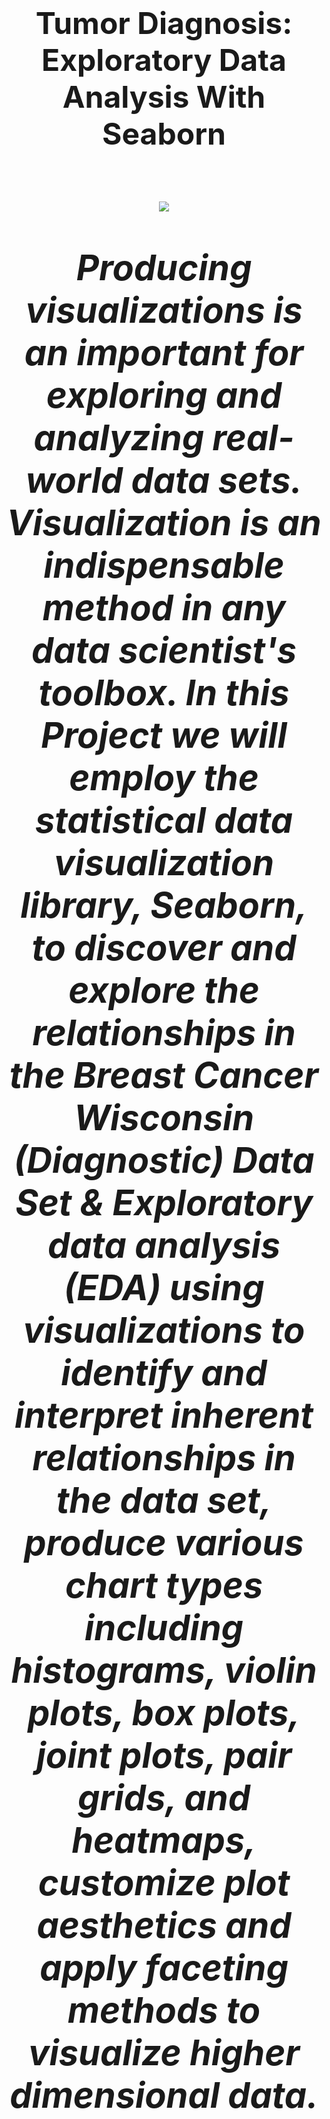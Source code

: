 <strong><h1 align = center><font size=10>Tumor Diagnosis: Exploratory Data Analysis With Seaborn</font><h1></strong>


<img src="https://storage.googleapis.com/kaggle-datasets-images/180/384/3da2510581f9d3b902307ff8d06fe327/dataset-cover.jpg">

_Producing visualizations is an important for exploring and analyzing real-world data sets. Visualization is an indispensable method in any data scientist's toolbox. In this Project we will employ the statistical data visualization library, Seaborn, to discover and explore the relationships in the __Breast Cancer Wisconsin (Diagnostic) Data Set__ &  Exploratory data analysis (EDA) using visualizations to identify and interpret inherent relationships in the data set, produce various chart types including histograms, violin plots, box plots, joint plots, pair grids, and heatmaps, customize plot aesthetics and apply faceting methods to visualize higher dimensional data._
